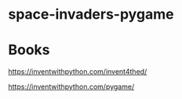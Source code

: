 # space-invaders-pygame

# Books
https://inventwithpython.com/invent4thed/

https://inventwithpython.com/pygame/
